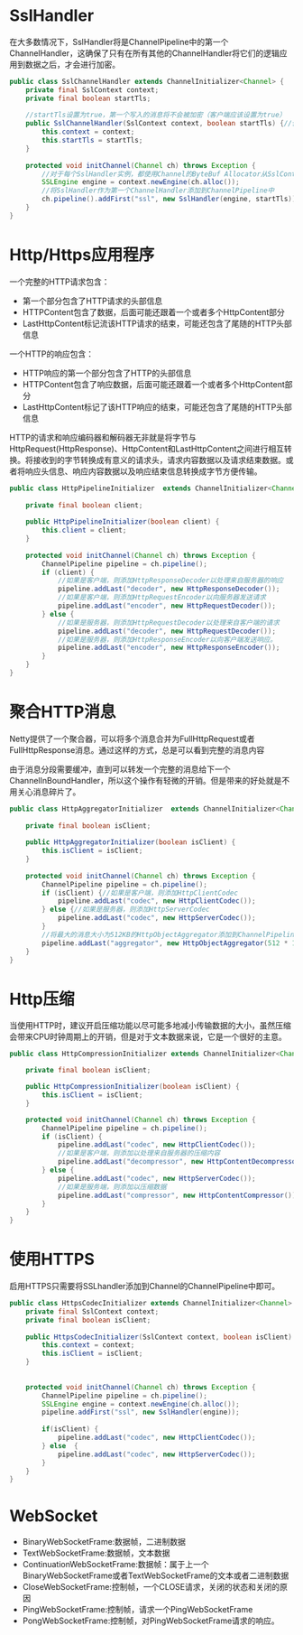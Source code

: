 # SslHandler
在大多数情况下，SslHandler将是ChannelPipeline中的第一个ChannelHandler，这确保了只有在所有其他的ChannelHandler将它们的逻辑应用到数据之后，才会进行加密。
```java
public class SslChannelHandler extends ChannelInitializer<Channel> {
    private final SslContext context;
    private final boolean startTls;
    
    //startTls设置为true，第一个写入的消息将不会被加密（客户端应该设置为true）
    public SslChannelHandler(SslContext context, boolean startTls) {//传入要使用的SslContext
        this.context = context;
        this.startTls = startTls;
    }
    
    protected void initChannel(Channel ch) throws Exception {
        //对于每个SslHandler实例，都使用Channel的ByteBuf Allocator从SslContext获取一个新的SSLEngine
        SSLEngine engine = context.newEngine(ch.alloc());
        //将SslHandler作为第一个ChannelHandler添加到ChannelPipeline中
        ch.pipeline().addFirst("ssl", new SslHandler(engine, startTls));
    }
}
```

# Http/Https应用程序
一个完整的HTTP请求包含：
- 第一个部分包含了HTTP请求的头部信息
- HTTPContent包含了数据，后面可能还跟着一个或者多个HttpContent部分
- LastHttpContent标记流该HTTP请求的结束，可能还包含了尾随的HTTP头部信息

一个HTTP的响应包含：
- HTTP响应的第一个部分包含了HTTP的头部信息
- HTTPContent包含了响应数据，后面可能还跟着一个或者多个HttpContent部分
- LastHttpContent标记了该HTTP响应的结束，可能还包含了尾随的HTTP头部信息

HTTP的请求和响应编码器和解码器无非就是将字节与HttpRequest(HttpResponse)、HttpContent和LastHttpContent之间进行相互转换。将接收到的字节转换成有意义的请求头，请求内容数据以及请求结束数据。或者将响应头信息、响应内容数据以及响应结束信息转换成字节方便传输。

```java
public class HttpPipelineInitializer  extends ChannelInitializer<Channel> {
    
    private final boolean client;
    
    public HttpPipelineInitializer(boolean client) {
        this.client = client;
    }
    
    protected void initChannel(Channel ch) throws Exception {
        ChannelPipeline pipeline = ch.pipeline();
        if (client) {
            //如果是客户端，则添加HttpResponseDecoder以处理来自服务器的响应
            pipeline.addLast("decoder", new HttpResponseDecoder());
            //如果是客户端，则添加HttpRequestEncoder以向服务器发送请求
            pipeline.addLast("encoder", new HttpRequestDecoder());
        } else {
            //如果是服务器，则添加HttpRequestDecoder以处理来自客户端的请求
            pipeline.addLast("decoder", new HttpRequestDecoder());
            //如果是服务器，则添加HttpResponseEncoder以向客户端发送响应。
            pipeline.addLast("encoder", new HttpResponseEncoder());
        }
    }
}
```

# 聚合HTTP消息
Netty提供了一个聚合器，可以将多个消息合并为FullHttpRequest或者FullHttpResponse消息。通过这样的方式，总是可以看到完整的消息内容

由于消息分段需要缓冲，直到可以转发一个完整的消息给下一个ChannelInBoundHandler，所以这个操作有轻微的开销。但是带来的好处就是不用关心消息碎片了。
```java
public class HttpAggregatorInitializer  extends ChannelInitializer<Channel> {
    
    private final boolean isClient;
    
    public HttpAggregatorInitializer(boolean isClient) {
        this.isClient = isClient;
    }
    
    protected void initChannel(Channel ch) throws Exception {
        ChannelPipeline pipeline = ch.pipeline();
        if (isClient) {//如果是客户端，则添加HttpClientCodec
            pipeline.addLast("codec", new HttpClientCodec());
        } else {//如果是服务器，则添加HttpServerCodec
            pipeline.addLast("codec", new HttpServerCodec());
        }
        //将最大的消息大小为512KB的HttpObjectAggregator添加到ChannelPipeline
        pipeline.addLast("aggregator", new HttpObjectAggregator(512 * 1024));
    }
}
```

# Http压缩
当使用HTTP时，建议开启压缩功能以尽可能多地减小传输数据的大小，虽然压缩会带来CPU时钟周期上的开销，但是对于文本数据来说，它是一个很好的主意。
```java
public class HttpCompressionInitializer extends ChannelInitializer<Channel> {

    private final boolean isClient;

    public HttpCompressionInitializer(boolean isClient) {
        this.isClient = isClient;
    }

    protected void initChannel(Channel ch) throws Exception {
        ChannelPipeline pipeline = ch.pipeline();
        if (isClient) {
            pipeline.addLast("codec", new HttpClientCodec());
            //如果是客户端，则添加以处理来自服务器的压缩内容
            pipeline.addLast("decompressor", new HttpContentDecompressor());
        } else {
            pipeline.addLast("codec", new HttpServerCodec());
            //如果是服务端，则添加以压缩数据
            pipeline.addLast("compressor", new HttpContentCompressor());
        }
    }
}
```

# 使用HTTPS
启用HTTPS只需要将SSLhandler添加到Channel的ChannelPipeline中即可。
```java
public class HttpsCodecInitializer extends ChannelInitializer<Channel> {
    private final SslContext context;
    private final boolean isClient;
    
    public HttpsCodecInitializer(SslContext context, boolean isClient) {
        this.context = context;
        this.isClient = isClient;
    }
    
    
    protected void initChannel(Channel ch) throws Exception {
        ChannelPipeline pipeline = ch.pipeline();
        SSLEngine engine = context.newEngine(ch.alloc());
        pipeline.addFirst("ssl", new SslHandler(engine));
        
        if(isClient) {
            pipeline.addLast("codec", new HttpClientCodec());
        } else  {
            pipeline.addLast("codec", new HttpServerCodec());
        }
    }
}
```

# WebSocket
- BinaryWebSocketFrame:数据帧，二进制数据
- TextWebSocketFrame:数据帧，文本数据
- ContinuationWebSocketFrame:数据帧：属于上一个BinaryWebSocketFrame或者TextWebSocketFrame的文本或者二进制数据
- CloseWebSocketFrame:控制帧，一个CLOSE请求，关闭的状态和关闭的原因
- PingWebSocketFrame:控制帧，请求一个PingWebSocketFrame
- PongWebSocketFrame:控制帧，对PingWebSocketFrame请求的响应。
